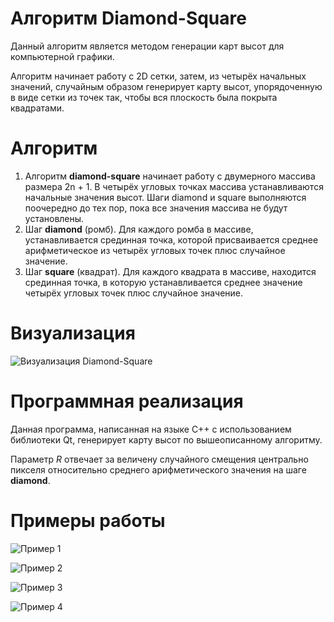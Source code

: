 # Алгоритм Diamond-Square

Данный алгоритм является методом генерации карт высот для компьютерной графики.

Алгоритм начинает работу с 2D сетки, затем, из четырёх начальных значений, случайным образом генерирует карту высот, упорядоченную в виде сетки из точек так, чтобы вся плоскость была покрыта квадратами.

# Алгоритм
1) Алгоритм **diamond-square** начинает работу с двумерного массива размера 2n + 1. В четырёх угловых точках массива устанавливаются начальные значения высот. Шаги diamond и square выполняются поочередно до тех пор, пока все значения массива не будут установлены.
2) Шаг **diamond** (ромб). Для каждого ромба в массиве, устанавливается срединная точка, которой присваивается среднее арифметическое из четырёх угловых точек плюс случайное значение.
3) Шаг **square** (квадрат). Для каждого квадрата в массиве, находится срединная точка, в которую устанавливается среднее значение четырёх угловых точек плюс случайное значение.

# Визуализация

![Визуализация Diamond-Square](../imgs/ds.png "Орк")

# Программная реализация

Данная программа, написанная на языке C++ с использованием библиотеки Qt, генерирует карту высот по вышеописанному алгоритму.

Параметр _R_ отвечает за величену случайного смещения центрально пикселя относительно среднего арифметического значения на шаге **diamond**.

# Примеры работы

![Пример 1](../imgs/3.png "Орк")

![Пример 2](../imgs/4.png "Орк")

![Пример 3](../imgs/5.png "Орк")

![Пример 4](../imgs/6.png "Орк")